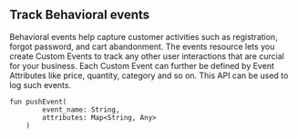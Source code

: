 ## Track Behavioral events

Behavioral events help capture customer activities such as registration, forgot password, and cart abandonment. The events resource lets you create Custom Events to track any other user interactions that are curcial for your business. Each Custom Event can further be defined by Event Attributes like price, quantity, category and so on.
This API can be used to log such events.

```
fun pushEvent(
        event_name: String,
        attributes: Map<String, Any>
    )

```
